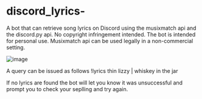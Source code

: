 # discord_lyrics-
A bot that can retrieve song lyrics on Discord using the musixmatch api and the discord.py api. 
No copyright infringement intended.
The bot is intended for personal use.
Musixmatch api can be used legally in a non-commercial setting.

![image](https://user-images.githubusercontent.com/56563391/75936170-4f237900-5e79-11ea-8941-3f725f0051ad.png)

A query can be issued as follows 
!lyrics thin lizzy | whiskey in the jar

If no lyrics are found the bot will let you know it was unsuccessful and prompt you to 
check your seplling and try again. 
